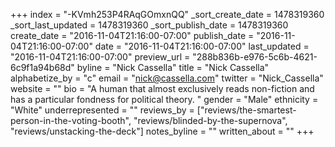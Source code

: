 +++
index = "-KVmh253P4RAqGOmxnQQ"
_sort_create_date = 1478319360
_sort_last_updated = 1478319360
_sort_publish_date = 1478319360
create_date = "2016-11-04T21:16:00-07:00"
publish_date = "2016-11-04T21:16:00-07:00"
date = "2016-11-04T21:16:00-07:00"
last_updated = "2016-11-04T21:16:00-07:00"
preview_url = "288b836b-e976-5c6b-4621-6c9f1a94b68d"
byline = "Nick Cassella"
title = "Nick Cassella"
alphabetize_by = "c"
email = "nick@cassella.com"
twitter = "Nick_Cassella"
website = ""
bio = "A human that almost exclusively reads non-fiction and has a particular fondness for political theory. "
gender = "Male"
ethnicity = "White"
underrepresented = ""
reviews_by = ["reviews/the-smartest-person-in-the-voting-booth", "reviews/blinded-by-the-supernova", "reviews/unstacking-the-deck"]
notes_byline = ""
written_about = ""
+++


